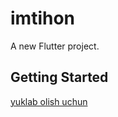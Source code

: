 # imtihon

A new Flutter project.

## Getting Started

<a href="https://github.com/Blacktaler/Examination/blob/main/apps/app-arm64-v8a-release.apk"> yuklab olish uchun</a>
